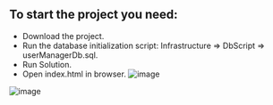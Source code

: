 ## To start the project you need:
- Download the project.
- Run the database initialization script: Infrastructure => DbScript => userManagerDb.sql.
- Run Solution.
- Open index.html in browser.
![image](https://github.com/KonstantinOrlovsky/WebService/assets/59673036/334aa3ee-474d-4a8c-a967-61de823b06e1)

![image](https://github.com/KonstantinOrlovsky/WebService/assets/59673036/be3a1cc4-db68-46f6-859d-04e5586bc32c)

